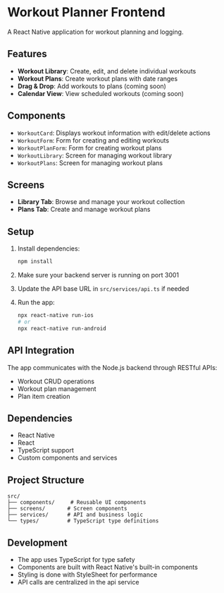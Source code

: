# Workout Planner Frontend

A React Native application for workout planning and logging.

## Features

- **Workout Library**: Create, edit, and delete individual workouts
- **Workout Plans**: Create workout plans with date ranges
- **Drag & Drop**: Add workouts to plans (coming soon)
- **Calendar View**: View scheduled workouts (coming soon)

## Components

- `WorkoutCard`: Displays workout information with edit/delete actions
- `WorkoutForm`: Form for creating and editing workouts
- `WorkoutPlanForm`: Form for creating workout plans
- `WorkoutLibrary`: Screen for managing workout library
- `WorkoutPlans`: Screen for managing workout plans

## Screens

- **Library Tab**: Browse and manage your workout collection
- **Plans Tab**: Create and manage workout plans

## Setup

1. Install dependencies:
   ```bash
   npm install
   ```

2. Make sure your backend server is running on port 3001

3. Update the API base URL in `src/services/api.ts` if needed

4. Run the app:
   ```bash
   npx react-native run-ios
   # or
   npx react-native run-android
   ```

## API Integration

The app communicates with the Node.js backend through RESTful APIs:
- Workout CRUD operations
- Workout plan management
- Plan item creation

## Dependencies

- React Native
- React
- TypeScript support
- Custom components and services

## Project Structure

```
src/
├── components/     # Reusable UI components
├── screens/       # Screen components
├── services/      # API and business logic
└── types/         # TypeScript type definitions
```

## Development

- The app uses TypeScript for type safety
- Components are built with React Native's built-in components
- Styling is done with StyleSheet for performance
- API calls are centralized in the api service
